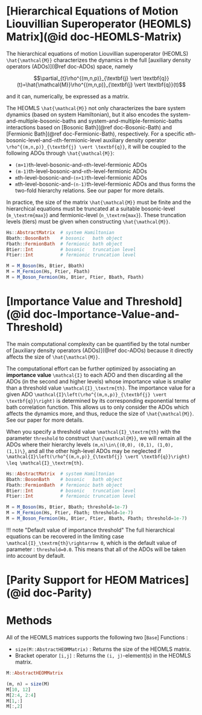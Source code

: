 # [Hierarchical Equations of Motion Liouvillian Superoperator (HEOMLS) Matrix](@id doc-HEOMLS-Matrix)
The hierarchical equations of motion Liouvillian superoperator (HEOMLS) ``\hat{\mathcal{M}}`` characterizes the dynamics in the full [auxiliary density operators (ADOs)](@ref doc-ADOs) space, namely 
```math
\partial_{t}\rho^{(m,n,p)}_{\textbf{j} \vert \textbf{q}}(t)=\hat{\mathcal{M}}\rho^{(m,n,p)}_{\textbf{j} \vert \textbf{q}}(t)
```
and it can, numerically, be expressed as a matrix. 

The HEOMLS ``\hat{\mathcal{M}}`` not only characterizes the bare system dynamics (based on system Hamiltonian), but it also encodes the system-and-multiple-bosonic-baths and system-and-multiple-fermionic-baths interactions based on [Bosonic Bath](@ref doc-Bosonic-Bath) and [Fermionic Bath](@ref doc-Fermionic-Bath), respectively. For a specific ``m``th-bosonic-level-and-``n``th-fermionic-level auxiliary density operator ``\rho^{(m,n,p)}_{\textbf{j} \vert \textbf{q}}``, it will be coupled to the following ADOs through ``\hat{\mathcal{M}}``:
 - ``(m+1)``th-level-bosonic-and-``n``th-level-fermionic ADOs
 - ``(m-1)``th-level-bosonic-and-``n``th-level-fermionic ADOs
 - ``m``th-level-bosonic-and-``(n+1)``th-level-fermionic ADOs
 - ``m``th-level-bosonic-and-``(n-1)``th-level-fermionic ADOs
and thus forms the two-fold hierarchy relations. See our paper for more details.

In practice, the size of the matrix ``\hat{\mathcal{M}}`` must be finite and the hierarchical equations must be truncated at a suitable bosonic-level (``m_\textrm{max}``) and fermionic-level (``n_\textrm{max}``). These truncation levels (tiers) must be given when constructing ``\hat{\mathcal{M}}``.
```julia
Hs::AbstractMatrix  # system Hamiltonian
Bbath::BosonBath    # bosonic   bath object
Fbath::FermionBath  # fermionic bath object
Btier::Int          # bosonic   truncation level 
Ftier::Int          # fermionic truncation level 

M = M_Boson(Hs, Btier, Bbath)
M = M_Fermion(Hs, Ftier, Fbath)
M = M_Boson_Fermion(Hs, Btier, Ftier, Bbath, Fbath)
```

# [Importance Value and Threshold](@id doc-Importance-Value-and-Threshold)
The main computational complexity can be quantified by the total number of [auxiliary density operators (ADOs)](@ref doc-ADOs) because it directly affects the size of ``\hat{\mathcal{M}}``. 

The computational effort can be further optimized by associating an **importance value** ``\mathcal{I}`` to each ADO and then discarding all the ADOs (in the second and higher levels) whose importance value is smaller than a threshold value ``\mathcal{I}_\textrm{th}``. The importance value for a given ADO ``\mathcal{I}\left(\rho^{(m,n,p)}_{\textbf{j} \vert \textbf{q}}\right)`` is determined by its corresponding exponential terms of bath correlation function. This allows us to only consider the ADOs which affects the dynamics more, and thus, reduce the size of ``\hat{\mathcal{M}}``. See our paper for more details.

When you specify a threshold value ``\mathcal{I}_\textrm{th}`` with the parameter `threshold` to construct ``\hat{\mathcal{M}}``, we will remain all the ADOs where their hierarchy levels ``(m,n)\in\{(0,0), (0,1), (1,0), (1,1)\}``, and all the other high-level ADOs may be neglected if ``\mathcal{I}\left(\rho^{(m,n,p)}_{\textbf{j} \vert \textbf{q}}\right) \leq \mathcal{I}_\textrm{th}``. 
```julia
Hs::AbstractMatrix  # system Hamiltonian
Bbath::BosonBath    # bosonic   bath object
Fbath::FermionBath  # fermionic bath object
Btier::Int          # bosonic   truncation level 
Ftier::Int          # fermionic truncation level 

M = M_Boson(Hs, Btier, Bbath; threshold=1e-7)
M = M_Fermion(Hs, Ftier, Fbath; threshold=1e-7)
M = M_Boson_Fermion(Hs, Btier, Ftier, Bbath, Fbath; threshold=1e-7)
```
!!! note "Default value of importance threshold"
    The full hierarchical equations can be recovered in the limiting case ``\mathcal{I}_\textrm{th}\rightarrow 0``, which is the default value of parameter : `threshold=0.0`. This means that all of the ADOs will be taken into account by default.

# [Parity Support for HEOM Matrices](@id doc-Parity)


# Methods
All of the HEOMLS matrices supports the following two [`Base`] Functions :
 - `size(M::AbstractHEOMMatrix)` : Returns the size of the HEOMLS matrix.
 - Bracket operator `[i,j]` : Returns the `(i, j)`-element(s) in the HEOMLS matrix.
```julia
M::AbstractHEOMMatrix

(m, n) = size(M)
M[10, 12]
M[2:4, 2:4]
M[1,:]
M[:,2]
```